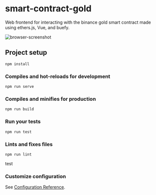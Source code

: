 # smart-contract-gold

Web frontend for interacting with the binance gold smart contract made using ethers.js, Vue, and buefy.

![browser-screenshot](https://user-images.githubusercontent.com/11241733/169455545-4001117f-00b5-4435-9e2b-95ef8aadb6a6.png)

## Project setup
```
npm install
```

### Compiles and hot-reloads for development
```
npm run serve
```

### Compiles and minifies for production
```
npm run build
```

### Run your tests
```
npm run test
```

### Lints and fixes files
```
npm run lint
```

test

### Customize configuration
See [Configuration Reference](https://cli.vuejs.org/config/).
